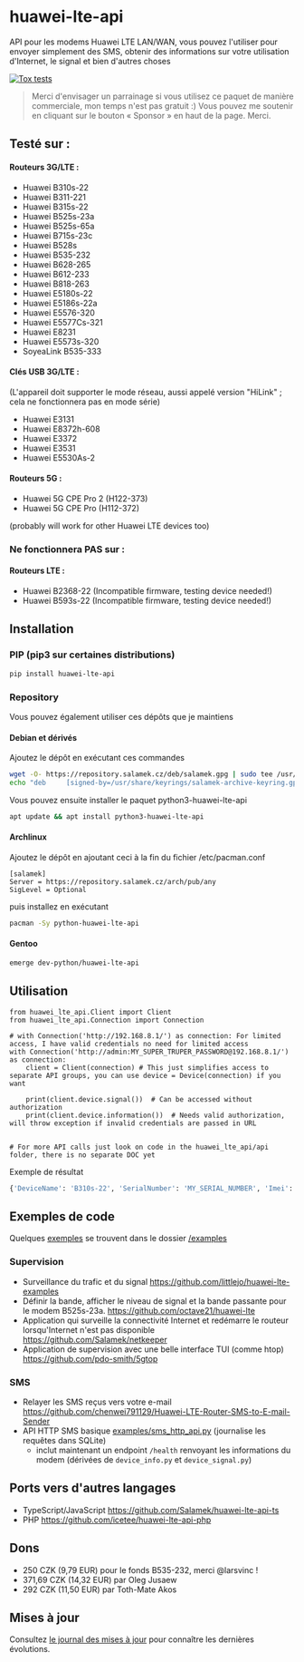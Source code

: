# huawei-lte-api
API pour les modems Huawei LTE LAN/WAN,
vous pouvez l'utiliser pour envoyer simplement des SMS, obtenir des informations sur votre utilisation d'Internet, le signal et bien d'autres choses

[![Tox tests](https://github.com/Salamek/huawei-lte-api/actions/workflows/python-test.yml/badge.svg)](https://github.com/Salamek/huawei-lte-api/actions/workflows/python-test.yml)

> Merci d'envisager un parrainage si vous utilisez ce paquet de manière commerciale, mon temps n'est pas gratuit :) Vous pouvez me soutenir en cliquant sur le bouton « Sponsor » en haut de la page. Merci.


## Testé sur :
#### Routeurs 3G/LTE :
* Huawei B310s-22
* Huawei B311-221
* Huawei B315s-22
* Huawei B525s-23a
* Huawei B525s-65a
* Huawei B715s-23c
* Huawei B528s
* Huawei B535-232
* Huawei B628-265
* Huawei B612-233
* Huawei B818-263
* Huawei E5180s-22
* Huawei E5186s-22a
* Huawei E5576-320
* Huawei E5577Cs-321
* Huawei E8231
* Huawei E5573s-320
* SoyeaLink B535-333
  
 
#### Clés USB 3G/LTE :
(L'appareil doit supporter le mode réseau, aussi appelé version "HiLink" ; cela ne fonctionnera pas en mode série)
* Huawei E3131
* Huawei E8372h-608
* Huawei E3372
* Huawei E3531
* Huawei E5530As-2


#### Routeurs 5G :
* Huawei 5G CPE Pro 2 (H122-373)
* Huawei 5G CPE Pro (H112-372)

(probably will work for other Huawei LTE devices too)

### Ne fonctionnera PAS sur :
#### Routeurs LTE :
* Huawei B2368-22 (Incompatible firmware, testing device needed!)
* Huawei B593s-22 (Incompatible firmware, testing device needed!)


## Installation

### PIP (pip3 sur certaines distributions)
```bash
pip install huawei-lte-api
```
### Repository
Vous pouvez également utiliser ces dépôts que je maintiens
#### Debian et dérivés

Ajoutez le dépôt en exécutant ces commandes

```bash
wget -O- https://repository.salamek.cz/deb/salamek.gpg | sudo tee /usr/share/keyrings/salamek-archive-keyring.gpg
echo "deb     [signed-by=/usr/share/keyrings/salamek-archive-keyring.gpg] https://repository.salamek.cz/deb/pub all main" | sudo tee /etc/apt/sources.list.d/salamek.cz.list
```

Vous pouvez ensuite installer le paquet python3-huawei-lte-api

```bash
apt update && apt install python3-huawei-lte-api
```

#### Archlinux

Ajoutez le dépôt en ajoutant ceci à la fin du fichier /etc/pacman.conf

```
[salamek]
Server = https://repository.salamek.cz/arch/pub/any
SigLevel = Optional
```

puis installez en exécutant

```bash
pacman -Sy python-huawei-lte-api
```

#### Gentoo

```bash
emerge dev-python/huawei-lte-api
```


## Utilisation

```python3
from huawei_lte_api.Client import Client
from huawei_lte_api.Connection import Connection

# with Connection('http://192.168.8.1/') as connection: For limited access, I have valid credentials no need for limited access
with Connection('http://admin:MY_SUPER_TRUPER_PASSWORD@192.168.8.1/') as connection:
    client = Client(connection) # This just simplifies access to separate API groups, you can use device = Device(connection) if you want

    print(client.device.signal())  # Can be accessed without authorization
    print(client.device.information())  # Needs valid authorization, will throw exception if invalid credentials are passed in URL


# For more API calls just look on code in the huawei_lte_api/api folder, there is no separate DOC yet

```
Exemple de résultat
```python
{'DeviceName': 'B310s-22', 'SerialNumber': 'MY_SERIAL_NUMBER', 'Imei': 'MY_IMEI', 'Imsi': 'MY_IMSI', 'Iccid': 'MY_ICCID', 'Msisdn': None, 'HardwareVersion': 'WL1B310FM03', 'SoftwareVersion': '21.311.06.03.55', 'WebUIVersion': '17.100.09.00.03', 'MacAddress1': 'EHM:MY:MAC', 'MacAddress2': None, 'ProductFamily': 'LTE', 'Classify': 'cpe', 'supportmode': None, 'workmode': 'LTE'}
```

## Exemples de code

Quelques [exemples](examples/) se trouvent dans le dossier [/examples](examples/)

### Supervision

* Surveillance du trafic et du signal https://github.com/littlejo/huawei-lte-examples
* Définir la bande, afficher le niveau de signal et la bande passante pour le modem B525s-23a. https://github.com/octave21/huawei-lte
* Application qui surveille la connectivité Internet et redémarre le routeur lorsqu'Internet n'est pas disponible https://github.com/Salamek/netkeeper
* Application de supervision avec une belle interface TUI (comme htop) https://github.com/pdo-smith/5gtop

### SMS


* Relayer les SMS reçus vers votre e-mail https://github.com/chenwei791129/Huawei-LTE-Router-SMS-to-E-mail-Sender
* API HTTP SMS basique [examples/sms_http_api.py](examples/sms_http_api.py) (journalise les requêtes dans SQLite)
  * inclut maintenant un endpoint `/health` renvoyant les informations du modem (dérivées de `device_info.py` et `device_signal.py`)

## Ports vers d'autres langages

* TypeScript/JavaScript https://github.com/Salamek/huawei-lte-api-ts
* PHP https://github.com/icetee/huawei-lte-api-php

## Dons

* 250 CZK (9,79 EUR) pour le fonds B535-232, merci @larsvinc !
* 371,69 CZK (14,32 EUR) par Oleg Jusaew
* 292 CZK (11,50 EUR) par Toth-Mate Akos

## Mises à jour

Consultez [le journal des mises à jour](docs/mise-a-jour.md) pour connaître les dernières évolutions.
